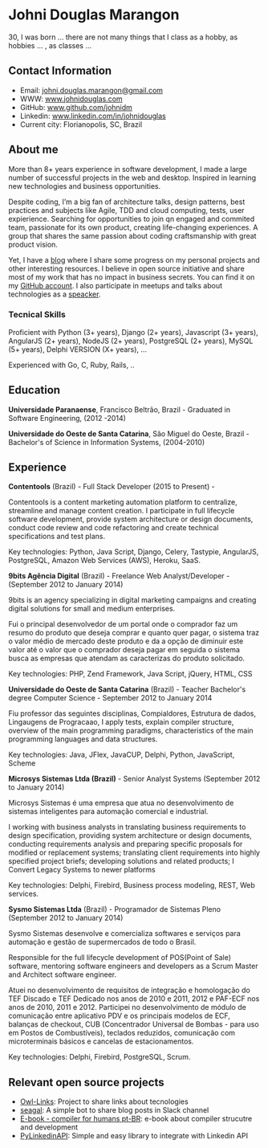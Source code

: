 # Johni Douglas Marangon

30, I was born ... there are not many things that I class as a hobby, as hobbies ... , as classes ...

## Contact Information

* Email: johni.douglas.marangon@gmail.com
* WWW: www.johnidouglas.com
* GitHub: www.github.com/johnidm
* Linkedin: www.linkedin.com/in/johnidouglas
* Current city: Florianopolis, SC, Brazil

## About me

More than 8+ years experience in software development, I made a large number of successful projects in the web and desktop. Inspired in learning new technologies and business opportunities.

Despite coding, I’m a big fan of architecture talks, design patterns, best practices and subjects like Agile, TDD and cloud computing, tests, user expierience. Searching for opportunities to join qn engaged and commited team, passionate for its own product, creating life-changing experiences. A group that shares the same passion about coding craftsmanship with great product vision. 

Yet, I have a [blog](http://johnidouglas.com/) where I share some progress on my personal projects and other interesting resources. l believe in open source initiative and share most of my work that has no impact in business secrets. You can find it on my [GitHub account](https://github.com/). I also participate in meetups and talks about technologies as a [speacker](http://slides.com/johnidouglasmarangon).

### Tecnical Skills

Proficient with Python (3+ years), Django (2+ years), Javascript (3+ years), AngularJS (2+ years), NodeJS (2+ years), PostgreSQL (2+ years), MySQL (5+ years), Delphi VERSION (X+ years), …

Experienced with Go, C, Ruby, Rails, .. 

## Education

**Universidade Paranaense**, Francisco Beltrão, Brazil - Graduated in Software Engineering, (2012 -2014)

**Universidade do Oeste de Santa Catarina**, São Miguel do Oeste, Brazil - Bachelor's of Science in Information Systems, (2004-2010)

## Experience

**Contentools** (Brazil) - Full Stack Developer (2015 to Present) - 

Contentools is a content marketing automation platform to centralize, streamline and manage content creation. I participate in full lifecycle software development, provide system architecture or design documents, conduct code review and code refactoring and create technical specifications and test plans.

Key technologies: Python, Java Script, Django, Celery, Tastypie, AngularJS, PostgreSQL, Amazon Web Services (AWS), Heroku, SaaS.

**9bits Agência Digital** (Brazil) - Freelance Web Analyst/Developer - (September 2012 to January 2014)

9bits is an agency specializing in digital marketing campaigns and creating digital solutions for small and medium enterprises.

Fui o principal desenvolvedor de um portal onde o comprador faz um resumo do produto que deseja comprar e quanto quer pagar, o sistema traz o valor médio de mercado deste produto e da a opção de diminuir este valor até o valor que o comprador deseja pagar em seguida o sistema busca as empresas que atendam as caracterizas do produto solicitado.

Key technologies: PHP, Zend Framework, Java Script, jQuery, HTML, CSS

**Universidade do Oeste de Santa Catarina** (Brazil) - Teacher Bachelor's degree Computer Science - September 2012 to January 2014

Fiu professor das seguintes disciplinas, Compialdores, Estrutura de dados, Lingaugens de Progracaao, I apply tests, explain compiler structure, overview of the main programming paradigms, characteristics of the main programming languages and data structures.

Key technologies: Java, JFlex, JavaCUP, Delphi, Python, JavaScript, Scheme

**Microsys Sistemas Ltda (Brazil)** - Senior Analyst Systems (September 2012 to January 2014)

Microsys Sistemas é uma empresa que atua no desenvolvimento de sistemas inteligentes para automação comercial e industrial.

I working with business analysts in translating business requirements to design specification, providing system architecture or design documents, conducting requirements analysis and preparing specific proposals for modified or replacement systems; translating client requirements into highly specified project briefs; developing solutions and related products; 
I Convert Legacy Systems to newer platforms

Key technologies: Delphi, Firebird, Business process modeling, REST, Web services.

**Sysmo Sistemas Ltda**  (Brazil) - Programador de Sistemas Pleno (September 2012 to January 2014)

Sysmo Sistemas desenvolve e comercializa softwares e serviços para automação e gestão de supermercados de todo o Brasil. 

Responsible for the full lifecycle development of POS(Point of Sale) software, mentoring software engineers and developers as a Scrum Master and Architect software engineer.

Atuei no desenvolvimento de requisitos de integração e homologação do TEF Discado e TEF Dedicado nos anos de 2010 e 2011, 2012 e PAF-ECF nos anos de 2010, 2011 e 2012.
Participei no desenvolvimento de módulo de comunicação entre aplicativo PDV e os principais modelos de ECF, balanças de checkout, CUB (Concentrador Universal de Bombas - para uso em Postos de Combustíveis), teclados reduzidos, comunicação com microterminais básicos e cancelas de estacionamentos.

Key technologies: Delphi, Firebird, PostgreSQL, Scrum.

## Relevant open source projects

- [Owl-Links](https://github.com/johnidm/owl-links): Project to share links about tecnologies
- [seagal](https://github.com/johnidm/seagal): A simple bot to share blog posts in Slack channel
- [E-book - compiler for humans pt-BR](https://github.com/johnidm/compiladores-para-humanos): e-book about compiler strucutre and development
- [PyLinkedinAPI](https://github.com/johnidm/PyLinkedinAPI): Simple and easy library to integrate with Linkedin API

